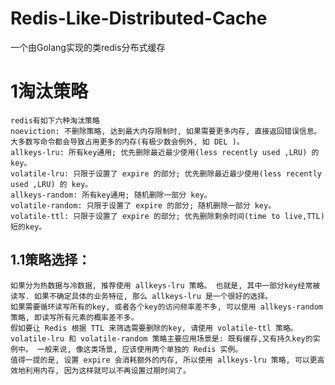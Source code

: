 # Redis-Like-Distributed-Cache
一个由Golang实现的类redis分布式缓存

# 1淘汰策略
    redis有如下六种淘汰策略
    noeviction: 不删除策略, 达到最大内存限制时, 如果需要更多内存, 直接返回错误信息。 大多数写命令都会导致占用更多的内存(有极少数会例外, 如 DEL )。
    allkeys-lru: 所有key通用; 优先删除最近最少使用(less recently used ,LRU) 的 key。
    volatile-lru: 只限于设置了 expire 的部分; 优先删除最近最少使用(less recently used ,LRU) 的 key。
    allkeys-random: 所有key通用; 随机删除一部分 key。
    volatile-random: 只限于设置了 expire 的部分; 随机删除一部分 key。
    volatile-ttl: 只限于设置了 expire 的部分; 优先删除剩余时间(time to live,TTL) 短的key。
## 1.1策略选择：
    如果分为热数据与冷数据, 推荐使用 allkeys-lru 策略。 也就是, 其中一部分key经常被读写. 如果不确定具体的业务特征, 那么 allkeys-lru 是一个很好的选择。
    如果需要循环读写所有的key, 或者各个key的访问频率差不多, 可以使用 allkeys-random 策略, 即读写所有元素的概率差不多。
    假如要让 Redis 根据 TTL 来筛选需要删除的key, 请使用 volatile-ttl 策略。
    volatile-lru 和 volatile-random 策略主要应用场景是: 既有缓存,又有持久key的实例中。 一般来说, 像这类场景, 应该使用两个单独的 Redis 实例。
    值得一提的是, 设置 expire 会消耗额外的内存, 所以使用 allkeys-lru 策略, 可以更高效地利用内存, 因为这样就可以不再设置过期时间了。


		

